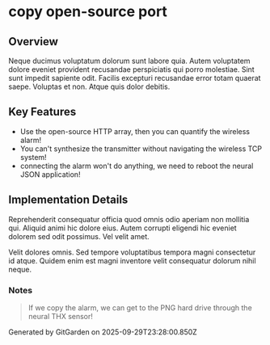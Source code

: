 # copy open-source port

## Overview
Neque ducimus voluptatum dolorum sunt labore quia. Autem voluptatem dolore eveniet provident recusandae perspiciatis qui porro molestiae. Sint sunt impedit sapiente odit. Facilis excepturi recusandae error totam quaerat saepe. Voluptas et non. Atque quis dolor debitis.

## Key Features
- Use the open-source HTTP array, then you can quantify the wireless alarm!
- You can't synthesize the transmitter without navigating the wireless TCP system!
- connecting the alarm won't do anything, we need to reboot the neural JSON application!

## Implementation Details
Reprehenderit consequatur officia quod omnis odio aperiam non mollitia qui. Aliquid animi hic dolore eius. Autem corrupti eligendi hic eveniet dolorem sed odit possimus. Vel velit amet.
 Velit dolores omnis. Sed tempore voluptatibus tempora magni consectetur id atque. Quidem enim est magni inventore velit consequatur dolorum nihil neque.

### Notes
> If we copy the alarm, we can get to the PNG hard drive through the neural THX sensor!

Generated by GitGarden on 2025-09-29T23:28:00.850Z